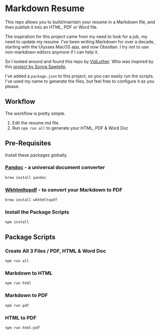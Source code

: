 # Markdown Resume

This repo allows you to build/maintain your resume in a Markdown file, and then publish it into an HTML, PDF or Word file.

The inspiration for this project came from my need to look for a job, my need to update my resume. I've been writing Markdown for over a decade, starting with the Ulysses MacOS app, and now Obsidian. I try not to use non-markdown editors anymore if I can help it.

So I looked around and found this repo by [VidLuther](https://github.com/vidluther/markdown-resume).
Who was inspired by this [project by Sonya Sawtelle](https://sdsawtelle.github.io/blog/output/simple-markdown-resume-with-pandoc-and-wkhtmltopdf.html).

I've added a `package.json` to this project, so you can easily run the scripts. I've used my name to generate the files, but feel free to configure it as you please.

## Workflow

The workflow is pretty simple.

1. Edit the resume.md file.
2. Run `npm run all` to generate your HTML, PDF & Word Doc

## Pre-Requisites

Install these packages globally.

### [Pandoc](https://pandoc.org) - a universal document converter

```shell
brew install pandoc
```

### [Wkhtmltopdf](https://wkhtmltopdf.org) - to convert your Markdown to PDF

```shell
brew install wkhtmltopdf
```

### Install the Package Scripts

```shell
npm install
```

## Package Scripts

### Create All 3 Files / PDF, HTML & Word Doc

```shell
npm run all
```

### Markdown to HTML

```shell
npm run html
```

### Markdown to PDF

```
npm run pdf
```

### HTML to PDF

```
npm run html:pdf
```

